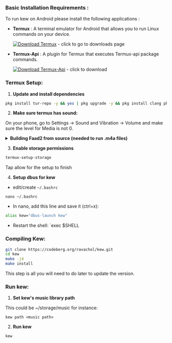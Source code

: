 ### **Basic Installation Requirements :**

To run kew on Android please install the following applications :

- **Termux** : A terminal emulator for Android that allows you to run Linux commands on your device.

  [![Download Termux](https://img.shields.io/badge/Download-Termux-brightgreen?style=for-the-badge&logo=android)](https://github.com/termux/termux-app/releases/) - click to go to downloads page

- **Termux-Api** : A plugin for Termux that executes Termux-api package commands.

  [![Download Termux-Api](https://img.shields.io/badge/Download-Termux--API-blue?style=for-the-badge&logo=android)](https://github.com/termux/termux-api/releases/download/v0.53.0/termux-api-app_v0.53.0+github.debug.apk) - click to download

### **Termux Setup:**

1. **Update and install dependencies**
```sh
pkg install tur-repo -y && yes | pkg upgrade -y && pkg install clang pkg-config taglib fftw git make chafa glib libopus opusfile libvorbis libogg dbus termux-api
```

2. **Make sure termux has sound:**

On your phone, go to Settings -> Sound and Vibration -> Volume and make sure the level for Media is not 0.

<details>
<summary><b>Building Faad2 from source (needed to run .m4a files)</b></summary>

```sh
pkg install cmake make clang
git clone https://github.com/knik0/faad2
cd faad2
cmake -DCMAKE_EXE_LINKER_FLAGS="-lm" . -D CMAKE_INSTALL_PREFIX=/data/data/com.termux/files/usr
make install
```

</details>

3. **Enable storage permissions**
```sh
termux-setup-storage
```
Tap allow for the setup to finish

4. **Setup dbus for kew**
* edit/create `~/.bashrc`
```
nano ~/.bashrc
```

* In nano, add this line and save it (ctrl+x):
```bash
alias kew="dbus-launch kew"
```

* Restart the shell: `exec $SHELL

### **Compiling Kew:**

```sh
git clone https://codeberg.org/ravachol/kew.git
cd kew
make -j4
make install
```

This step is all you will need to do later to update the version.

### **Run kew:**

1. **Set kew's music library path**

This could be ~/storage/music for instance:
```
kew path <music path>
```

2. **Run kew**

```
kew
```
